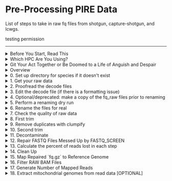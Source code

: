 # Pre-Processing PIRE Data

List of steps to take in raw fq files from shotgun, capture-shotgun, and lcwgs. 

testing permission

---


<details><summary>Before You Start, Read This</summary>
<p>

## Before You Start, Read This

The purpose of this repo is to provide the steps for processing raw fq files for both [Shotgun Sequencing Libraries - SSL data](https://github.com/philippinespire/pire_ssl_data_processing) for probe development and the [Capture Shotgun Sequencing Libraries- CSSL data](https://github.com/philippinespire/pire_cssl_data_processing).

Scripts with `ssl` in the name are designed for shotgun data, including `lcwgs`. Scripts with `cssl` in the name are designed for capture-shotgun data. Scripts with no suffix in the name can be used for both types of data. Both the `pire_ssl_data_processing` and `pire_cssl_data_processing` and `pire_lcwgs_data_processing` repos assume that the `pire_fq_gz_processing` repo is in the same directory as they are.  

---

</p>
</details>


<details><summary>Which HPC Are You Using?</summary>
<p>

## Use Wahab

We encourage everybody to use `wahab.hpc.odu.edu` or `turing.hpc.odu.edu`, preferably wahab.  You can start by logging onto wahab

	```bash
	ssh YourUserName@wahab.hpc.odu.edu
	```

There are shared repos on wahab and turing in `/home/e1garcia/shotgun_PIRE` that you are encouraged to use.

	```bash
	cd /home/e1garcia/shotgun_PIRE
	```

If, however, you know that you deliberately don't want to use the shared repos on wahab and turing in `/home/e1garcia/shotgun_PIRE`, then here is how you would get started on another hpc and realize that you will have to modify all of the paths given in these `README.md` and tutorials.

**ONLY DO THE FOLLOWING STEPS 0 AND 1 IF YOU ARE NOT USING WAHAB OR TURING**

0. Create a directory for your PIRE repos to live in, and cd into it

	```bash
	mkdir <pathToPireDir>
	cd <pathToPireDir>
	```

1. Clone the repos into your PIRE working dir 

	```sh
	#cd to your working dir then
	git clone https://github.com/philippinespire/pire_fq_gz_processing.git

	# then choose which repo you are using
	git clone https://github.com/philippinespire/pire_ssl_data_processing.git
	git clone https://github.com/philippinespire/pire_cssl_data_processing.git
	git clone https://github.com/philippinespire/pire_lcwgs_data_processing.git
	```

---

</p>
</details>

<details><summary>Git Your Act Together or Be Doomed to a Life of Anguish and Despair</summary>
<p>

## Git etiquette 

You must constantly be pulling and pushing changes to github with `git` or else you're going to mess up the repo.

1. Goto your PIRE working dir (`/home/e1garcia/shotgun_PIRE` on wahab) and use the `pire_fq_gz_processing` repo along with either `pire_ssl_data_processing` or `pire_cssl_data_processing` or `pire_lcwgs_data_processing`, and immediately start by pulling changes from github in the repos you are using **EACH TIME YOU LOG IN**

	```bash
	# on wahab replace <yourPireDirPath> with /home/e1garcia/shotgun_PIRE
	cd <yourPireDirPath>/pire_fq_gz_processing
	git pull

	# replace <ssl or cssl or lcwgs> with either ssl or cssl or lcwgs, no spaces
	cd <yourPireDirPath>/pire_<ssl or cssl or lcwgs>_data_processing
	git pull
	```

2. When your session is done, i.e. you are about to log off, push your changes to github **EACH TIME YOU LOG OUT**

	```bash
	cd <yourPireDirPath>/pire_<ssl or cssl or lcwgs>_data_processing
	git pull

	# if there are no errors, then proceed, otherwise get help
	git add --all

	# if there are no errors, then proceed, otherwise get help
	git commit -m "insert message here"

	# if there are no errors, then proceed, otherwise get help
	git push
	```

3. As you work through this tutorial it is assumed that you will be running scripts from either `pire_ssl_data_processing` or `pire_cssl_data_processing` or `pire_lcwgs_data_processing` and you will need to add the path to the `pire_fq_gz_processing` directory before the script's name in the code blocks below.

	```sh
	#add this path when running scripts on wahab
	#<yourPireDirPath>/pire_fq_gz_processing/<script's name> <script arguments>

	#Example:
	sbatch /home/e1garcia/shotgun_PIRE/pire_fq_gz_processing/Multi_FASTQC.sh <script arguments>
	```

---

</p>
</details>


<details><summary>Overview</summary>
<p>

## Overview

***Download data, rename files, trim, deduplicate, decontaminate, and repair the raw `fq.gz` files***
*(plan for a few hours for each step except for decontamination, which can take 1-2 days)*

Scripts to run
  * [gridDownloader.sh](https://github.com/philippinespire/pire_fq_gz_processing/blob/main/gridDownloader.sh)
  * [renameFQGZ.bash](https://github.com/philippinespire/pire_fq_gz_processing/blob/main/renameFQGZ.bash)
  * [Multi_FASTQC.sh](https://github.com/philippinespire/pire_fq_gz_processing/blob/main/Multi_FASTQC.sh)
  * [runFASTP_1st_trim.sbatch](https://github.com/philippinespire/pire_fq_gz_processing/blob/main/runFASTP_1st_trim.sbatch)
  * [runCLUMPIFY_r1r2_array.bash](https://github.com/philippinespire/pire_fq_gz_processing/blob/main/runCLUMPIFY_r1r2_array.bash)
  * [runFASTP_2_ssl.sbatch](https://github.com/philippinespire/pire_fq_gz_processing/blob/main/runFASTP_2_ssl.sbatch) | [runFASTP_2_cssl.sbatch](https://github.com/philippinespire/pire_fq_gz_processing/blob/main/runFASTP_2_cssl.sbatch)
  * [runFQSCRN_6.bash](https://github.com/philippinespire/pire_fq_gz_processing/blob/main/runFQSCRN_6.bash)
  * [runREPAIR.sbatch](https://github.com/philippinespire/pire_fq_gz_processing/blob/main/runREPAIR.sbatch)
  
    * open scripts for usage instructions
    * review the outputs from `fastp`, `fastq_screen`, and `repair` with `MultiQC` output

---

</p>
</details>


<details><summary>0. Set up directory for species if it doesn't exist</summary>
<p>

## 0. Set up directory

All types of data will share the following directories associated with data qc.

Check whether the species you are working on has a repository set up already - if so it can be found in /archive/carpenterlab/pire. If your particular combination of species and data type does not yet have a repository in Github, your first step is to set up a new repo in GitHub within the PIRE project (https://github.com/philippinespire).

Go to the PIRE project main page and use the green "New" button to create a new repo. Give the repo a name (standard convention = "pire_{your species name}_{data type - lcwgs (most likely) or cssl}" and a description.

You can then go to your working directory in Wahab (home directory or /archive/carpenterlab/pire) and clone the new repo with:

```
git clone {new repo url}
```

Get a .gitignore file from another PIRE species repo and copy it here, then push this file to github.

```
cp ../pire_taeniamia_zosterophora_lcwgs/.gitignore .
git pull
git add .gitignore
git commit -m "add gitignore"
git push
```

Now that you have a species folder, create a folder to hold the results of the particular sequencing run you are working on. For test lane data, this will be called `1st_sequencing_run`; for full sequencing data or resequencing this will be `2nd_sequencing_run`/`3rd_sequencing_run`/etc.

```
cd {species directory}
mkdir {nth_sequencing_run}
```

<details><summary>0. Deprecated: working in e1garcia </summary>
<p>

Note that for previous iterations of the pipeline we were working in Eric Garcia's home directory to circumvent space issues and we were compiling all species into a single lcwgs or cssl rep - we are now working either in our own personal home directories or in /archive and creating a different repo for each species. Previous procedure for setting up a species directory is here.

```bash
# if it does not exist, make the directory for your species 
# you must replace the <> with the real val
# on wahab replace <yourPireDirPath> with /home/e1garcia/shotgun_PIRE
mkdir <yourPireDirPath>/pire_<ssl or cssl or lcwgs>_data_processing/<genus_species>
cd <yourPireDirPath>/pire_<ssl or cssl or lcwgs>_data_processing/<genus_species>
mkdir fq_raw fq_fp1 fq_fp1_clmp fq_fp1_clmp_fp2 fq_fp1_clmp_fp2_fqscrn fq_fp1_clmp_fp2_fqscrn_rprd
```
---

</p>
</details>

---

</p>
</details>


<details><summary>1. Get your raw data</summary>
<p>

The raw data should already be on Wahab in /archive/carpenterlab/pire/downloads/{your_species}.

Go to your species directory and copy the whole directory containing the raw data files.

```
cd {species directory}
rsync -r /archive/carpenterlab/pire/downloads/{your_species}/{nth_sequencing_run}/fq_raw {nth_sequencing_run}
```

<details><summary>0. Deprecated: downloading data from the TAMUCC grid </summary>
<p>
	
## **1. Download your data from the TAMUCC grid**

**Locate the link to the files**. This is provided by Sharon at the species slack channel once the data is ready to be downloaded.  Make sure it works: click on it and your web browser should open listing your data files.
e.g. [https://gridftp.tamucc.edu/genomics/20221011_PIRE-Gmi-capture](https://gridftp.tamucc.edu/genomics/20221011_PIRE-Gmi-capture).

Check that you can see a file named "tamucc_files.txt" along with the decode and fq files. This script will not work without this file. Click on the "tamucc_files.txt" to see its contents. If this has only 1 column with the file names (i.e. it was created with a simple ls), this script will download the files but will not be able to check the size of files before and after download. Yet, you can visually check the size of files before (in the web browser) and after (in the HPC). If "tamucc_files.txt" has 9 columns (i.e. it was created with a ls -ltrh), this will download the files and will automatically check the size of files before and after download. If you have many files and your "tamucc_files.txt" has only 1 column, it might be worth asking Sharon or someone at TAMUCC to recreate it with an ls -ltrh.

```bash
# Navigate to dir to download files into, e.g.
# on wahab replace <yourPireDirPath> with /home/e1garcia/shotgun_PIRE
cd <yourPireDirPath>/pire_<ssl-or-cssl-or-lcwgs>_data_processing/<genus_species>/fq_raw

# sbatch gridDownloader.sh <outdir> <link-to-files>
# outdir becomes "." since you have already navigated there
sbatch <yourPireDirPath>/pire_fq_gz_processing/gridDownloader.sh . https://gridftp.tamucc.edu/genomics/<YYYYMMDD>_PIRE-<your_species>-capture/
```

### Check your download

**A) Check the log of `gridDownloader.sh`**

Look at the bottom of the Wget*out file. `gridDownloader.sh` will write this message *"No size mismatch in files was detected"* if no issues were found, or *"Files with different sizes detected. Offending file(s) printed in files_wDiff_sizes. Please check files_wDiff_sizes and compare tamucc_files.txt with current downloaded data"* if the script detected issues. The script automatically will restart the download of the files in `files_wDiff_sizes` but you should compare the size of these files visually in the web browser and your downloads.

If your download fails completely, go back to the web browser and check that you can see a file named "tamucc_files.txt" along with the decode and fq files. 

**B) Validate the `fq.gz` files**

`*1.fq.gz` files contain the forward reads and `*2.fq.gz` files contain the reverse reads for an individual. Every individual should have one of each.  You can, confirm that the paired end fq.gz files are complete and formatted correctly by running the following script:

```bash
bash # only run bash if you are not already in bash
SCRIPT=/home/e1garcia/shotgun_PIRE/pire_fq_gz_processing/validateFQPE.sbatch
DIR=fq_fp1_clmp_fp2_fqscrn_rprd
fqPATTERN="*fq.gz"
sbatch $SCRIPT $DIR $fqPATTERN
```

Examine the SLURM `out` file and `$DIR/fqValidationReport.txt` to determine if all of the fqgz files are valid.

If there are problems, redownload the files with issues.

**C) Check the zip and fastq formats of your files with `checkFQ.sh`**

Even though gridDownloader.sh checks the size of your files, the formatting of these can still have issues.

`checkFQ.sh` will:
* Identify files with alternate zip files (a normal format is "Blocked GNU Zip Format") and list them in the file `files_w_alternative_zip_format.txt`, and
* Identify files where one or more sequences don't have a proper fastq format (4 lines per sequence) and list them in the file `files_w_bad_fastq_format.txt`

You might want to redownload and/or check the format issues with the identified files. More details in the log of checkFQ.sh

Execute `checkFQ.sh` 
```sh
# sbatch checkFQ.sh <dir with fq.gz files>
sbatch <yourPireDirPath>/pire_fq_gz_processing/checkFQ.sh /home/e1garcia/shotgun_PIRE/pire_<lcwgs|cssl|ssl>_data_procssing/fq_raw/
```
Check the log and files_w_* to make sure no issues were found

If there are problems, redownload the files with issues.

If everything looks normal (all files were downloaded and no different sizes detected), move to next step.

---

</p>
</details>

---

</p>
</details>

<details><summary>2. Proofread the decode files</summary>
<p>

## **2. Proofread the decode file(s) (<1 minute run time)**

The decode file converts the file name that we had to use for NovoGene to the PIRE file name convention.

The decode file should be formatted as follows: tab separated, where the first column is the NovoGene prefix names (the prefixes of the downloaded fq.gz files, `Sequence_Name`), the second column is the PIRE name prefixes (the prefixes to apply to the files, `Extraction_ID`), the first row contains the column headers, and the rest of the columns contain the NovoGene and PIRE file prefixes.

```bash
Sequence_Name	Extraction_ID
SgA0103511C	Sgr-AMvi_035-Ex1-cssl
SgA0104307D	Sgr-AMvi_043-Ex1-cssl
SgA0104610D	Sgr-AMvi_046-Ex1-cssl
SgA0105406E	Sgr-AMvi_054-Ex1-cssl
```

Make sure you check that the following PIRE prefix naming format is followed, where there is only 1 `_` character:

`PopSampleID_LibraryID` where:

  * `PopSampleID` = `3LetterSpeciesCode-CorA3LetterSiteCode`
  * `LibraryID` = `IndiviudalID-Extraction-PlateAddress-LibType`  or just `IndividualID` if there is only 1 library for the individual 

__Do NOT use `_` in the LibraryID. *The only `_` should be separating `PopSampleID` and `LibraryID`.__

Examples of compatible names:

  * `Sne-CTaw_051-Ex1-3F-cssl-L4` = *Sphaeramia nematoptera* (Sne), contemporary (C) from Tawi-Tawi (Taw), indv 051, extraction 1, loc 3F on plate, capture lib, loc L4 (lane 4)

Here are some other QC checks on the downloaded data and the decode files:

```bash
salloc
bash

# Navigate to dir with downloaded files, e.g.
# on wahab replace <yourPireDirPath> with /home/e1garcia/shotgun_PIRE
cd <yourPireDirPath>/pire_<ssl-or-cssl-or-lcwgs>_data_processing/<genus_species>/fq_raw

#check that you got back sequencing data for all individuals in decode file
#XX files (2 additional files for README.md & decode.tsv = XX/2 = XX individuals (R&F)
ls *1.fq.gz | wc -l 
ls *2.fq.gz | wc -l 

#XX lines (1 additional line for header = XX individuals), checks out
wc -l <NAMEOFDECODEFILE>.tsv 

#are there duplicates of libraries?
cat <NAMEOFDECODEFILE>.tsv | sort | uniq | wc -l

```

---

</p>
</details>


<details><summary>3. Edit the decode file (if there is a formatting issue)</summary>
<p>

## **3. Edit the decode file**

If there is an issue with the formatting of the decode file, rename the original file, and create a new file to edit.

```bash
mv SequenceNameDecode.tsv SequenceNameDecode_original_deprecated.tsv
cp SequenceNameDecode_original_depricated.tsv SequenceNameDecode_fixed.tsv
```

Then edit the `SequenceNameDecode.tsv` file to conform to the file formatting rules outlined in step 2, above.

---

</p>
</details>


<details><summary>4. Optional/deprecated: make a copy of the fq_raw files prior to renaming</summary>
<p>

## **4. Make a copy of the `fq_raw` files prior to renaming (several hours run time, don't proceed to next step until this is done)**

NOTE: Previously, we had backed up all raw files on the /RC directory. As of spring 2024 we now have the /archive directory for essentially limitless storage, and all files downloaded from TAMUCC should already be backed up in /archive/carpenterlab/pire/downloads. As such, the backup step should no longer be necessary - just leave a copy of the raw files in /downloads.

If you haven't done so, create a copy of your raw files unmodified in the longterm Carpenter RC dir
`/RC/group/rc_carpenterlab_ngs/shotgun_PIRE/pire_<ssl-or-cssl-or-lcwgs>_data_processing/<species_name>/fq_raw`.  
*(can take several hours)*
	
Because this can take a long time, we are going to use the `screen` command.  `screen` opens up a new terminal automatically.  You can exit that terminal by typing `ctrl-a` and then `d` to detach and return to your terminal.  Running a command inside of `screen` ensures that it runs to completion and will not end when you log out.  Using `screen` also frees up your terminal to go to the next step.  After detaching, you can run screen -ls to see the list of screen terminals that are currently running.

```bash
mkdir /RC/group/rc_carpenterlab_ngs/shotgun_PIRE/pire_<ssl|cssl|lcwgs>_data_processing/<species_name>
mkdir /RC/group/rc_carpenterlab_ngs/shotgun_PIRE/pire_<ssl|cssl|lcwgs>_data_processing/<species_name>/fq_raw

# on wahab replace <yourPireDirPath> with /home/e1garcia/shotgun_PIRE
cd <yourPireDirPath>/pire_<ssl-or-cssl-or-lcwgs>_data_processing/<genus_species>/fq_raw

screen cp ./* /RC/group/rc_carpenterlab_ngs/shotgun_PIRE/pire_<ssl|cssl|lcwgs>_data_processing/<species_name>/fq_raw

# `ctrl-a`  and then `d` to detach from the `screen` terminal

# look at your screen jobs running
screen -ls
```



---

</p>
</details>


<details><summary>5. Perform a renaming dry run</summary>
<p>

## **5. Perform a renaming dry run**

Then, use the decode file with [`renameFQGZ.bash`](https://github.com/philippinespire/pire_fq_gz_processing/blob/main/renameFQGZ.bash) to rename your raw `fq.gz` files. If you make a mistake here, it could be catastrophic for downstream analyses. This is why we ***STRONGLY recommend*** you use this pre-written bash script to automate the renaming process. [`renameFQGZ.bash`](https://github.com/philippinespire/pire_fq_gz_processing/blob/main/renameFQGZ.bash) allows you to view what the files will be named before renaming them and also stores the original and new file names in files that could be used to restore the original file names.

Run `renameFQGZ.bash` to view the original and new file names and create `tsv` files to store the original and new file naming conventions.

```bash
# Navigate to dir with downloaded files, e.g.
# on wahab replace <yourPireDirPath> with /home/e1garcia/shotgun_PIRE
cd <yourPireDirPath>/pire_<ssl-or-cssl-or-lcwgs>_data_processing/<genus_species>/fq_raw

# log into a compute node interactively so this goes faster
salloc

# once you have the compute node, procede
bash <yourPireDirPath>/pire_fq_gz_processing/renameFQGZ.bash <NAMEOFDECODEFILE>.tsv 
```

**NOTE:** Depending on how you have your `.wahab_tcshrc` (or `.turing_tcshrc` if on Turing) set-up, you may get the following error when you try to execute this script: *Cwd.c: loadable library and perl binaries are mismatched (got handshake key 0xcd00080, needed 0xde00080)*. To fix this:

  1. Open up `.wahab_tcshrc` (it will be in your home (`~`) directory) and add `unsetenv PERL5LIB` at the end of the chunk of code under the `if (! $?MODULES_LOADED) then` line. One of the modules we are loading for the scripts loads a "bad" perl library that is causing the error message downstream.
  2. Save your changes.
  3. Close out of your Terminal connection and restart it. You should be able to run `renameFQGZ.bash` now without any issues.

---

</p>
</details>


<details><summary>6. Rename the files for real</summary>
<p>

## **6. Rename the files for real (<1 minute run time)**

After you are satisfied that the original and new file names are correct, then you can change the names. To check and make sure that the names match up, you are mostly looking at the individual and population numbers in the new and old names, and that the `-` and `_` in the new names are correct (e.g. no underscores where there should be a dash, etc.). If you have to make changes, you can open up the `NAMEOFDECODEFILE.tsv` to do so, **but be very careful!!**

Example of how the file names line up:

  * `Sne-CTaw_051` = `SnC01051` at the beginning of the original file name
    * Sn = Sne, C = C, 01 = population/location 1 if there are more than 1 populations/locations in the dataset (here Taw location), 051 = 051
    
When you are ready to change names, execute the line of code below. This script will ask you twice whether you want to proceed with renaming.

```bash
# on wahab replace <yourPireDirPath> with /home/e1garcia/shotgun_PIRE
cd <yourPireDirPath>/pire_<ssl-or-cssl-or-lcwgs>_data_processing/<genus_species>/fq_raw

bash <yourPireDirPath>/pire_fq_gz_processing/renameFQGZ.bash <NAMEOFDECODEFILE>.tsv rename

#you will need to say y 2X
```


---

</p>
</details>


<details><summary>7. Check the quality of raw data</summary>
<p>

## **7. Check the quality of your data. Run `fastqc` (1-2 hours run time, but you can move onto the next step before this completes)**

FastQC and then MultiQC can be run using the [Multi_FASTQC.sh](Multi_FASTQC.sh) script in this repo.

Execute `Multi_FASTQC.sh` while providing, in quotations and in this order, (1) the FULL path to these files and (2) a suffix that will identify the files to be processed.

`Multi_FASTQC.sh` should be run from the directory that holds the raw, renamed `fq.gz` files. This will be `fq_raw`. If not, rename it to fq_raw

```bash
# on wahab replace <yourPireDirPath> with /home/e1garcia/shotgun_PIRE
cd <yourPireDirPath>/pire_<ssl-or-cssl-or-lcwgs>_data_processing/<genus_species>

#sbatch Multi_FASTQC.sh "<indir>" "<mqc report name>" "<file extension to qc>"
#do not use trailing / in paths. Example:
sbatch /home/e1garcia/shotgun_PIRE/pire_fq_gz_processing/Multi_FASTQC.sh "fq_raw" "fqc_raw_report"  "fq.gz"  

# here's how you can add SLURM options and arguments to the command above to receive an email when the job is done
#sbatch --mail-user=jdoe@odu.edu --mail-type=END /home/e1garcia/shotgun_PIRE/pire_fq_gz_processing/Multi_FASTQC.sh "fq_raw" "fqc_raw_report"  "fq.gz"  

# check to be sure the job is running
watch squeue -u <YOURUSERNAME>
```

You can use the command `squeue -u <YourUserName>` to make sure that your job is running on a compute node


<details><summary>Errors?</summary>
<p>
	
If you get a message about not finding `crun` then load the following containers in your current session and run `Multi_FASTQC.sh` again.

```bash
enable_lmod
module load parallel
module load container_env multiqc
module load container_env fastqc

# on wahab replace <yourPireDirPath> with /home/e1garcia/shotgun_PIRE
cd <yourPireDirPath>/pire_<ssl-or-cssl-or-lcwgs>_data_processing/<genus_species>

sbatch /home/e1garcia/shotgun_PIRE/pire_fq_gz_processing/Multi_FASTQC.sh "fq_raw" "fqc_raw_report"  "fq.gz"
	
# check to see that your job is running
watch squeue -u <YourUserName>
```
	
---
	
</p>
</details>


Review the `MultiQC` output (`fq_raw/fastqc_report.html`). You can push your changes to github, then copy and paste the url to the raw html on github into this site: https://htmlpreview.github.io/ .  Note that because our repo is private, there is a token attached to the link that goes stale pretty quickly. 

Make notes in your <yourPireDirPath>/pire_<ssl-or-cssl-or-lcwgs>_data_processing/<genus_species>/README.md file as follows:

	Potential issues:  
	  * % duplication - 
		* Alb: XX%, Contemp: XX%
	  * GC content - 
		* Alb: XX%, Contemp: XX%
	  * number of reads - 
		* Alb: XX mil, Contemp: XX mil


### If you run `Multi_FASTQC.sh` multiple times...

you may generate multiple directories of metadata. However, we have now set `Multiqc_FASTQC.sh` to overwrite existing multiqc reports with the same name.  Please either delete the erroneous dirs or add `_deprecated` to the dir that's created.  Any metadata file with `deprecated` in its path will be ignored by the scripts in the [`process_sequencing_metadata` repo](https://github.com/philippinespire/process_sequencing_metadata), which aggregates sequencing metadata across species.

---

</p>
</details>


<details><summary>8. First trim</summary>
<p>

## **8. First trim.**

Execute [`runFASTP_1st_trim.sbatch`](https://github.com/philippinespire/pire_fq_gz_processing/blob/main/runFASTP_1st_trim.sbatch) (0.5-3 hours run time)**

```bash
# on wahab replace <yourPireDirPath> with /home/e1garcia/shotgun_PIRE
cd <yourPireDirPath>/pire_<ssl-or-cssl-or-lcwgs>_data_processing/<genus_species>

#sbatch runFASTP_1st_trim.sbatch <indir> <outdir>
#do not use trailing / in paths
# note, if your dir is set up correctly, this relative path will work
sbatch /home/e1garcia/shotgun_PIRE/pire_fq_gz_processing/runFASTP_1st_trim.sbatch fq_raw fq_fp1 

# here's how you can add SLURM options and arguments to the command above to receive an email when the job is done
# replace jdoe@odu.edu with your email address
#sbatch --mail-user=jdoe@odu.edu --mail-type=END /home/e1garcia/pire_fq_gz_processing/runFASTP_1st_trim.sbatch fq_raw fq_fp1 
	
# check to be sure the job is running
watch squeue -u <YOURUSERNAME>
```

Review the `FastQC` output (`fq_fp1/1st_fastp_report.html`) and update your `README.md`:
```
Potential issues:  
  * % duplication - 
    * Alb: XX%, Contemp: XX%
  * GC content -
    * Alb: XX%, Contemp: XX%
  * passing filter - 
    * Alb: XX%, Contemp: XX%
  * % adapter - 
    * Alb: XX%, Contemp: XX%
  * number of reads - 
    * Alb: XX mil, Contemp: XX mil
```
---

</p>
</details>

<details><summary>9. Remove duplicates with clumpify</summary>
<p>

---

<details><summary>9a. Remove duplicates</summary>
<p>

## **9a. Remove duplicates.**

Execute [`runCLUMPIFY_r1r2_array.bash`](https://github.com/philippinespire/pire_fq_gz_processing/blob/main/runCLUMPIFY_r1r2_array.bash) (0.5-3 hours run time)**

`runCLUMPIFY_r1r2_array.bash` is a bash script that executes several sbatch jobs to de-duplicate and clumpify your `fq.gz` files. It does two things:

1. Removes duplicate reads.
2. Re-orders each `fq.gz` file so that similar sequences (reads) appear closer together. This helps with file compression and speeds up downstream steps.

You will need to specify the number of nodes you wish to allocate your jobs to. The max # of nodes to use at once should not exceed the number of pairs of r1-r2 files to be processed. (Ex: If you have 3 pairs of r1-r2 files, you should only use 3 nodes at most.) If you have many sets of files (likely to occur if you are processing capture data), you might also limit the nodes to the current number of idle nodes to avoid waiting on the queue (run `sinfo` to find out # of nodes idle in the main partition).

```bash
# on wahab replace <yourPireDirPath> with /home/e1garcia/shotgun_PIRE
cd <yourPireDirPath>/pire_<ssl-or-cssl-or-lcwgs>_data_processing/<genus_species>

#runCLUMPIFY_r1r2_array.bash <indir with fp1 files> <outdir> <tempdir> <max # of nodes to use at once>
#do not use trailing / in paths
bash ../../pire_fq_gz_processing/runCLUMPIFY_r1r2_array.bash fq_fp1 fq_fp1_clmp /scratch/<YOURUSERNAME> 20

# check to be sure the job is running
watch squeue -u <YOURUSERNAME>
```

---

</p>
</details>


<details><summary>9b. Addressing memory errors </summary>
<p>

If you check your slurm out and clumpify failed, then it is highly likely that it ran out of memory, temp disk space, or storage disk space.

---

### Addressing Temp Disk Space Issues

To address your temp disk space, use the following command to view the files and dirs in the dir you assigned to be the temp dir (`ls` probably won't work well)

```bash
# wahab
TEMPDIR=/scratch/<YOURUSERNAME>

# turing
TEMPDIR=/scratch-lustre/<YOURUSERNAME>

find $TEMPDIR -name "*"
```

Files can accumulate in your scratch dir if either (1) you put them there on purpose, or (2) clumpify, spades, or some other program errors out before completion.  

If you have a lot of files from clumpify, then you can delete them as follows:

```bash
# on wahab
cleanSCRATCH.sbatch /scratch/<YOURUSERNAME> "*clumpify*temp*"
```

```bash
# on turning
cleanSCRATCH.sbatch /scratch-lustre/<YOURUSERNAME> "*clumpify*temp*"
```
DO NOT RUN THIS SCRIPT AT THE SAME TIME AS CLUMPIFY.  You should only run this after clumpify is done. You must wait for this script to complete before running clumpify again.

If you have a lot of files or dirs from another program, such as spades, then you can delete them as follows by modifying the `-name` pattern, and adjusting the command to apply to the files and dirs. In this case, we add `-rf` to remove dirs:

```bash
# wahab
TEMPDIR=/scratch/<YOURUSERNAME>

# turing
TEMPDIR=/scratch-lustre/<YOURUSERNAME>

find $TEMPDIR -name "*spades*" -exec rm -rf {} \;
```

Repeat as necessary to clean up your scratch drive and try running clumpify again.  

If you keep running out of temp disk space, then you can try decreasing the number of jobs for the slurm array to run at once.  It might be that running 20 jobs at the same time will fill up your temp dir (1TB) before the jobs finish and delete their temp files.  In this example, we change the number of jobs to run simultaneously to 1

```bash
bash ../../pire_fq_gz_processing/runCLUMPIFY_r1r2_array.bash fq_fp1 fq_fp1_clmp /scratch/<YOURUSERNAME> 1
```

Also, every time clumpify fails, it's a good idea to check for leftover files in the scratch drive and remove them. 

---

### Addressing disk space issues

Contact your PI, and let them know that the disk is full.  Remember, you get a limited allocation of space and we are mainly using the dir of Eric Garcia, which has much more space allotted, but it does fill up from time to time.

---

### Addressing Memory (RAM) Issues

If you are running out of memory (RAM), there can be two ways this presents.  The first is a very quick fail, where java never gets started.  This can be controlled by the amount of memory made available to java in the script. The second way a memory error could present is a delayed fail, where eventually java doesn't have access to enough memory. This happens because you ran out of memory on the node.  Here we introduce an alternate clumpify script which gives more control over parameters affecting ram usage.  If adjusting the settings below doesn't work, try using the turing himem queue

`runCLUMPIFY_r1r2_array2.bash <indir with fp1 files> <outdir> <tempdir> <max # of jobs to run at once> <threads per job> <amount of ram given to each job in java> <name of queue, i.e. the SBATCH -p argument>`

```
# wahab 'main' queue example
# "1" job run at a time, being very conservative here, you might be able to increase
# there are "40" threads on a wahab main node, so each job gets a whole node
# There are 384gb of ram on a wahab main node, so each job is given "233g" of that node

bash ../../pire_fq_gz_processing/runCLUMPIFY_r1r2_array2.bash fq_fp1 fq_fp1_clmp /scratch/<YOURUSERNAME> 1 40 233g main
```

```
# turing 'himem' queue example
# "1" job run at a time, being very conservative here, you might be able to increase
# there are "32" threads on a wahab main node, so each job gets a whole node
# There are 512-7XXgb of ram on a wahab main node, so each job is given "460g" of that node, you might try adjusting this up or down

bash ../../pire_fq_gz_processing/runCLUMPIFY_r1r2_array2.bash fq_fp1 fq_fp1_clmp /scratch-lustre/<YOURUSERNAME> 1 32 460g himem
```

---

</p>
</details>


<details><summary>9c. Check duplicate removal success </summary>
<p>

## **9c. Check duplicate removal success**

After completion, run [`checkClumpify_EG.R`](https://github.com/philippinespire/pire_fq_gz_processing/blob/main/checkClumpify_EG.R) to see if any files failed.

```bash
# on wahab replace <yourPireDirPath> with /home/e1garcia/shotgun_PIRE
cd <yourPireDirPath>/pire_<ssl-or-cssl-or-lcwgs>_data_processing/<genus_species>

salloc #because R is interactive and takes a decent amount of memory, we want to grab an interactive node to run this
enable_lmod
module load container_env R/4.3 

crun R < <yourPireDirPath>/pire_fq_gz_processing/checkClumpify_EG.R --no-save
exit #to relinquish the interactive node

#if the previous line returns an error that tidyverse is missing then do the following
crun R

#you are now in the R environment (there should be a > rather than $), install tidyverse
install.packages("tidyverse") #when prompted, type "yes"

#when the install is complete, exit R with the following keystroke combo: ctrl-d (typing q() also works)
#type "n" when asked about saving the environment

#you are now in the shell environment and you should be able to run the checkClumpify script
crun R < checkClumpify_EG.R --no-save

```

If all files were successful, `checkClumpify_EG.R` will return "Clumpify Successfully worked on all samples". 

If some failed, the script will also let you know. Try raising "-c 20" to "-c 40" in the `runCLUMPIFY_r1r2_array.bash` and run Clumplify again.

Also look for this error *"OpenJDK 64-Bit Server VM warning:
INFO: os::commit_memory(0x00007fc08c000000, 204010946560, 0) failed; error='Not enough space' (errno=12)"*

If the array set up doesn't work, try running Clumpify on a Turing himem (high memory) node.

If only one or a few individuals failed then you can copy the fq.gz files for those individuals from the fq_fp1 folder to a new folder and rerun those:

```
mkdir fq_fp1_clmp_rpt

cp fq_fp1/[files that failed] fq_fp1_clmp_rpt

bash [pathtoPIREscripts]/runCLUMPIFY_r1r2_array.bash fq_fp1_clmp_repeat fq_fp1_clmp /scratch/<YOURUSERNAME> 20
```

---

</p>
</details>


<details><summary>9d. Clean the Scratch Drive </summary>
<p>

## **9d. Clean the Scratch Drive**

Clumpify gums up your scratch drive with a lot of temporary files.  You must delete them or else you'll run out of space.  

`cleanSCRATCH.sbatch <Directory Path> "<Pattern>"`

Replace <Directory Path> with the path to the directory with files you want to delete. 

Replace <Pattern> with a pattern that will match all of the files you want to delete.

DO NOT RUN THIS SCRIPT AT THE SAME TIME AS CLUMPIFY.  You should only run this after clumpify is done.  As long as clumpify has completed, after running this script, you can move onto the next step without waiting for this to finish.


```bash
# on wahab
sbatch /home/e1garcia/shotgun_PIRE/pire_fq_gz_processing/cleanSCRATCH.sbatch /scratch/<YOURUSERNAME> "*clumpify*temp*"
```

```bash
# on turing
sbatch /home/e1garcia/shotgun_PIRE/pire_fq_gz_processing/cleanSCRATCH.sbatch /scratch-lustre/<YOURUSERNAME> "*clumpify*temp*"
```

---

</p>
</details>


<details><summary>9e. Generate metadata on deduplicated FASTQ files </summary>
<p>

## **9e. Generate metadata on deduplicated FASTQ files**

Once `CLUMPIFY` has finished running and there are no issues, run [`runMULTIQC.sbatch`](https://github.com/philippinespire/pire_fq_gz_processing/blob/main/runMULTIQC.sbatch) to get the MultiQC output.

```bash
# on wahab replace <yourPireDirPath> with /home/e1garcia/shotgun_PIRE
cd <yourPireDirPath>/pire_<ssl-or-cssl-or-lcwgs>_data_processing/<genus_species>

#sbatch Multi_FASTQC.sh "<indir>" "<mqc report name>" "<file extension to qc>"
#do not use trailing / in paths. Example:
sbatch /home/e1garcia/shotgun_PIRE/pire_fq_gz_processing/Multi_FASTQC.sh "fq_fp1_clmp" "fqc_clmp_report"  "fq.gz"

# check to be sure the job is running
watch squeue -u <YOURUSERNAME>
```



---

</p>
</details>

---

</p>
</details>

<details><summary>10. Second trim</summary>
<p>

## **10. Second trim. Execute `runFASTP_2.sbatch` (0.5-3 hours run time)**

If you are going to assemble a genome with this data, use [runFASTP_2_ssl.sbatch](https://github.com/philippinespire/pire_fq_gz_processing/blob/main/runFASTP_2_ssl.sbatch). Otherwise, use [runFASTP_2_cssl.sbatch](https://github.com/philippinespire/pire_fq_gz_processing/blob/main/runFASTP_2_cssl.sbatch).  Modify the script name in the code blocks below as necessary. 

```sh
# move to your species dir
cd /home/e1garcia/shotgun_PIRE/pire_<ssl-or-cssl-or-lcwgs>_data_processing/<genus_species>

#sbatch runFASTP_2.sbatch <indir> <outdir>
#do not use trailing / in paths

# if lcwgs or cssl run this line
sbatch /home/e1garcia/shotgun_PIRE/pire_fq_gz_processing/runFASTP_2.sbatch fq_fp1_clmp fq_fp1_clmp_fp2 33

# otherwise if ssl run this line
sbatch /home/e1garcia/shotgun_PIRE/pire_fq_gz_processing/runFASTP_2.sbatch fq_fp1_clmp fq_fp1_clmp_fp2 140

# check to be sure the job is running
watch squeue -u <YOURUSERNAME>
```

Review the results with the `FastQC` output (`fq_fp1_clmp_fp2/2nd_fastp_report.html`) and update your `README.md`.

Potential issues:  
  * % duplication - 
    * Alb: XX%, Contemp: XX%
  * GC content - 
    *  Alb: XX%, Contemp: XX%
  * passing filter - 
    * Alb: XX%, Contemp: XX%
  * % adapter - 
    * Alb: XX%, Contemp: XX%
  * number of reads - 
    * Alb: XX mil, Contemp: XX mil

If you lose too many reads in this step when running the `runFASTP_2.sbatch` script, you can decrease the stringency of the Minimum Sequence Length filter. In this example we set it very low, to 33.

```bash
# remove reads less than 33 bp 
sbatch /home/e1garcia/shotgun_PIRE/pire_fq_gz_processing/runFASTP_2.sbatch fq_fp1_clmp fq_fp1_clmp_fp2_33 33
```

To decide on the right cutoff, you could run the following script to generate counts of read lengths in every fq.gz file in a dir.  I would run the most lenient Length filter for the fastp2 trim of 33 first

```bash
# generate read length counts from fp2
bash read_length_counter.bash -n 1000 fq_fp1_clmp_fp2 > fq_fp1_clmp_fp2/read_length_counts.tsv

# generate read length counts from fp2_33
bash read_length_counter.bash -n 1000 fq_fp1_clmp_fp2_33 > fq_fp1_clmp_fp2_33/read_length_counts.tsv

# generate read length counts from fp1
bash read_length_counter.bash -n 1000 fq_fp1_clmp_fp1 > fq_fp1/read_length_counts.tsv

```

Download the read length data and use the following R script in this repo to make histograms `plot_read_length.R`

---

</p>
</details>


<details><summary>11. Decontaminate</summary>
<p>

## **11. Decontaminate files.**

Execute [`runFQSCRN_6.bash`](https://github.com/philippinespire/pire_fq_gz_processing/blob/main/runFQSCRN_6.bash) (several hours run time)**

`FastQ Screen` works to identify and remove contamination by mapping the reads in our `fq.gz` files to a set of bacterial, protist, virus, fungi, human, etc. genome assemblies that we previously downloaded. If any of the reads in any of the `fq.gz` files map (or "hit") to one or more of these assemblies they are removed from the `fq.gz` file. 


<details><summary>11a. Run fastq_screen</summary>
<p>
	
Like with Clumpify, `runFQSCRN_6.bash` is a bash script that executes several sbatch jobs. You will need to specify the number of nodes you wish to allocate your jobs to. Try running 1 node per `fq.gz` file if possible. (Ex: If you have 3 pairs of r1-r2 files, you should only use 6 nodes maximum (1 per file)). If you have many `fq.gz` files (likely to occur if you are processing capture data), you might also limit the nodes to the current number of idle nodes to avoid waiting on the queue (run `sinfo` to find out # of nodes idle in the main partition).
  * ***NOTE: You are executing the bash not the sbatch script.***
  * ***This can take up to several days depending on the size of your dataset. Plan accordingly!***

```sh
# on wahab replace <yourPireDirPath> with /home/e1garcia/shotgun_PIRE
cd <yourPireDirPath>/pire_<ssl-or-cssl-or-lcwgs>_data_processing/<genus_species>

#runFQSCRN_6.bash <indir; fp2 files> <outdir> <number of nodes running simultaneously>
#do not use trailing / in paths

bash # only run this if your aren't already in bash

fqScrnPATH=/home/e1garcia/shotgun_PIRE/pire_fq_gz_processing/runFQSCRN_6.bash
indir=fq_fp1_clmp_fp2

# many errors occur if you don't use your scratch drive for the out dir
outdir=/scratch/<YOURUSERNAME>/fq_fp1_clmp_fp2_fqscrn
nodes=20

bash $fqScrnPATH $indir $outdir $nodes

# check to be sure the job is running

watch squeue -u <YOURUSERNAME>
```

---

</p>
</details>


<details><summary>11b.  Check for Errors</summary>
<p>

Once done, confirm that the `filter.fastq.gz` files are complete and correctly formatted

```bash
outdir=/scratch/<YOURUSERNAME>/fq_fp1_clmp_fp2_fqscrn
sbatch /home/e1garcia/shotgun_PIRE/pire_fq_gz_processing/validateFQ.sbatch $outdir "*filter.fastq.gz"

# when complete check the *.out file
# when complete check the $outdir/fqValidateReport.txt file
less -S $outdir/fqValidationReport.txt file
```

While the fastq file validation is running, confirm that all files were successfully completed.

```sh
# on wahab replace <yourPireDirPath> with /home/e1garcia/shotgun_PIRE
cd <yourPireDirPath>/pire_<ssl-or-cssl-or-lcwgs>_data_processing/<genus_species>

#FastQ Screen generates 5 files (*tagged.fastq.gz, *tagged_filter.fastq.gz, *screen.txt, *screen.png, *screen.html) for each input fq.gz file

# check that all 5 files were created for each fqgz file:

bash # only need to run this if you are not in bash already, by default wahab is using zsh
indir=fq_fp1_clmp_fp2
outdir=/scratch/<YOURUSERNAME>/fq_fp1_clmp_fp2_fqscrn

ls $outdir/*r1.tagged.fastq.gz | wc -l
ls $outdir/*r2.tagged.fastq.gz | wc -l
ls $outdir/*r1.tagged_filter.fastq.gz | wc -l
ls $outdir/*r2.tagged_filter.fastq.gz | wc -l 
ls $outdir/*r1_screen.txt | wc -l
ls $outdir/*r2_screen.txt | wc -l
ls $outdir/*r1_screen.png | wc -l
ls $outdir/*r2_screen.png | wc -l
ls $outdir/*r1_screen.html | wc -l
ls $outdir/*r2_screen.html | wc -l

# for each, you should have the same number as the number of input files (number of fq.gz files)
ls $indir/*r1.fq.gz | wc -l
ls $indir/*r2.fq.gz | wc -l

#you should also check for errors in the *out files:
#this will return any out files that had a problem

#do all out files at once
grep 'error' slurm-fqscrn.*out
grep 'No reads in' slurm-fqscrn.*out
grep 'FATAL' slurm-fqscrn.*out   # unknown userid is from a bad node, use sacct to find node id and report to your PI who will report to the hpc administrator

#or check individuals files <replace JOBID with your actual job ID>
grep 'error' slurm-fqscrn.JOBID*out
grep 'No reads in' slurm-fqscrn.JOBID*out
grep 'FATAL' slurm-fqscrn.JOBID*out
```

You can also look at the outfiles to see if there are any unzipped files with the word temp, which means that the job didn't finish and needs to be rerun

```bash
bash # only need to run this if you are not in bash already, by default wahab is using zsh
outdir=/scratch/<YOURUSERNAME>/fq_fp1_clmp_fp2_fqscrn
ls $outdir/*temp*
```

---

</p>
</details>

<details><summary>11c.  Diagnose Errors </summary>
<p>

If you see missing individuals or categories in the FastQC output, there was likely a RAM error. The "error" search term may not catch it.

You can run `sacct` to see if there is a correlation between the jobs that failed and the amount of ram or disk space used

```bash
# replace JOBID with your actual job ID
sacct -j JOBID --long --units "G" > fqscrn_sacct_JOBID.txt
less -S fqscrn_sacct_JOBID.txt | sed -e 's/^.*No reads in //' -e 's/, skipping.*$//' > fqscrn_files_to_rerun.t
xt
```

---

</p>
</details>


<details><summary>11d.  Rerun Files That Failed</summary>
<p>

If there's no apparent reason for the failures, then you can make a list of the failed files and then run them again

```bash
bash # only need to run this if you are not in bash already, by default wahab is using zsh

# replace JOBID with the actual jobid, this is for files returned by "No reads"
grep 'No reads in' slurm-fqscrn.JOBID*out |  sed -e 's/^.*No reads in //' -e 's/, skipping.*$//' > fqscrn_files_to_rerun_noreads.txt

# this is for the files returned by "FATAL"
grep -B50 'FATAL' slurm-fqscrn.*out | grep 'PATTERN' | sed 's/^slurm.*=//' > fqscrn_files_to_rerun_fatal.txt

# this is for the files in the outdir that have `temp` in the name
outdir=/scratch/<YOURUSERNAME>/fq_fp1_clmp_fp2_fqscrn
ls $outdir/*temp* | sed 's/^nowga.*\///' | sed 's/_temp_subset\.fastq//' > fqscrn_files_to_rerun_temp.txt

# check the file contents and compare to the dir, then rm all the temp files
cat fqscrn_files_to_rerun_temp.txt
ls $outdir/*temp*
rm $outdir/*temp* 

# concat files with rerun file names and deduplicate
cat fqscrn_files_to_rerun_noreads.txt fqscrn_files_to_rerun_fatal.txt fqscrn_files_to_rerun_temp.txt | sort | uniq > fqscrn_files_to_rerun.txt

indir="fq_fp1_clmp_fp2"
outdir="/scratch/<YOURUSERNAME>/fq_fp1_clmp_fp2_fqscrn"
nodes=1
rerun_file=fqscrn_files_to_rerun.txt

while read -r fqfile; do
  sbatch --wrap="bash /home/e1garcia/shotgun_PIRE/pire_fq_gz_processing/runFQSCRN_6.bash $indir $outdir $nodes $fqfile"
done < $rerun_file
```

If you are having to run several times, you can identify the files that successfully completed like this _as long as you name each list of files to rerun with a different name_

```bash
FILE1=fqscrn_files_to_rerun.txt
FILE2=fqscrn_files_to_rerun_take2.txt
grep -Fvxf $FILE2 $FILE1
```

---

</p>
</details>


<details><summary>11e.  Move output files </summary>
<p>

If the numbers of files all match and there are no errors then `FastQ Screen` has finished running and there are no issues. Use `screen mv` to move the files back to your species dir.

```bash
outdir=/scratch/<YOURUSERNAME>/fq_fp1_clmp_fp2_fqscrn
fqscrndir=fq_fp1_clmp_fp2_fqscrn
mkdir $fqscrndir
screen mv $outdir $fqscrndir
# to leave screen: ctrl-a d  
```

---

</p>
</details>


<details><summary>11f.  Run MultiQC</summary>
<p>
	
When the files have finished moving run [`runMULTIQC.sbatch`](https://github.com/philippinespire/pire_fq_gz_processing/blob/main/runMULTIQC.sbatch) to get the MultiQC output.

```sh
# on wahab replace <yourPireDirPath> with /home/e1garcia/shotgun_PIRE
cd <yourPireDirPath>/pire_<ssl-or-cssl-or-lcwgs>_data_processing/<genus_species>

#sbatch runMULTIQC.sbatch <indir; fqscreen files> <report name>
#do not use trailing / in paths
sbatch /home/e1garcia/shotgun_PIRE/pire_fq_gz_processing/runMULTIQC.sbatch fq_fp1_clmp_fp2_fqscrn fastq_screen_report
```

Review the results with the `MultiQC` output (`fq_fp1_clmp_fp2_fqscrn/fastq_screen_report.html`) and update your `README.md`.

Potential issues:

  * one hit, one genome, no ID - 
    * Alb: XX%, Contemp: XX%
  * no one hit, one genome to any potential contaminators (bacteria, virus, human, etc) - 
    * Alb: XX%, Contemp: XX%

---

</p>
</details>

---

</p>
</details>


<details><summary>12. Repair FASTQ Files Messed Up by FASTQ_SCREEN</summary>
<p>

## **12. Execute [`runREPAIR.sbatch`](https://github.com/philippinespire/pire_fq_gz_processing/blob/main/runREPAIR.sbatch) (<1 hour run time)**

`runREPAIR.sbatch` does not "repair" reads but instead re-pairs them. Basically, it matches up forward (r1) and reverse (r2) reads so that the `*1.fq.gz` and `*2.fq.gz` files have reads in the same order.

```bash
# on wahab replace <yourPireDirPath> with /home/e1garcia/shotgun_PIRE
cd <yourPireDirPath>/pire_<ssl-or-cssl-or-lcwgs>_data_processing/<genus_species>

#runREPAIR.sbatch <indir; fqscreen files> <outdir> <threads/8>
sbatch /home/e1garcia/shotgun_PIRE/pire_fq_gz_processing/runREPAIR.sbatch fq_fp1_clmp_fp2_fqscrn fq_fp1_clmp_fp2_fqscrn_rprd 5

# check to be sure the job is running
watch squeue -u <YOURUSERNAME>
```

Once the job has finished, confirm that the paired end fq.gz files are complete and formatted correctly

```bash
bash # only run bash if you are not already in bash
SCRIPT=/home/e1garcia/shotgun_PIRE/pire_fq_gz_processing/validateFQPE.sbatch
DIR=fq_fp1_clmp_fp2_fqscrn_rprd
fqPATTERN="*fq.gz"
sbatch $SCRIPT $DIR $fqPATTERN
```

Examine the SLURM `out` file and `$DIR/fqValidationReport.txt` to determine if all of the fqgz files are valid.

Once the FQ files have been validated, run [`Multi_FASTQC.sh`](https://github.com/philippinespire/pire_fq_gz_processing/blob/main/Multi_FASTQC.sh) separately.

```bash
# on wahab replace <yourPireDirPath> with /home/e1garcia/shotgun_PIRE
cd <yourPireDirPath>/pire_<ssl-or-cssl-or-lcwgs>_data_processing/<genus_species>

#sbatch Multi_FASTQC.sh "<indir>" "<output report name>" "<file extension>"
#do not use trailing / in paths. Example:
sbatch /home/e1garcia/shotgun_PIRE/pire_fq_gz_processing/Multi_FASTQC.sh "./fq_fp1_clmp_fp2_fqscrn_rprd" "fqc_rprd_report" "fq.gz"

# check to be sure the job is running
watch squeue -u <YOURUSERNAME>
```

Review the results with the `MultiQC` output (`fq_fp1_clmp_fp2_fqscrn_rprd/fastqc_report.html`) and update your `README.md`.

Potential issues:  
  * % duplication - 
    * Alb: XX%, Contemp: XX%
  * GC content - 
    * Alb: XX%, Contemp: XX%
  * number of reads - 
    * Alb: XX mil, Contemp: XX mil

---

</p>
</details>


<details><summary>13. Calculate the percent of reads lost in each step</summary>
<p>

This is now accomplished in another way using the process_sequencing_metadata repo. Move onto the next step	

<!-- 
	
## **13. Calculate the percent of reads lost in each step**

`read_calculator_ssl.sh` counts the number of reads before and after each step in the pre-process of ssl (or cssl) data and creates the dir `preprocess_read_change` with the following 2 tables:

  1. `readLoss_table.tsv` which reports the step-specific percentage of reads lost and the final cumulative percentage of reads lost.
  2. `readsRemaining_table.tsv` which reports the step-specific percentage of reads that remain and the final cumulative percentage of reads that remain.
 
```sh
# on wahab replace <yourPireDirPath> with /home/e1garcia/shotgun_PIRE
cd <yourPireDirPath>/pire_<ssl-or-cssl-or-lcwgs>_data_processing/<genus_species>

#read_calculator_ssl.sh "<path to species home dir>" "<Path to dir with raw files>"
#do not use trailing / in paths.

# SSL Example:
sbatch ../../pire_fq_gz_processing/read_calculator.sh "." "fq_raw"

```

Once the job has finished, inspect the two tables and revisit steps if too much data was lost.

Reads lost:

  * fastp1 dropped XX% of the reads
  * XX% of reads were duplicates and were dropped by Clumpify
  * fastp2 dropped XX% of the reads after deduplication
  
Reads remaining:

Total reads remaining: XX%

-->

---

</p>
</details>



<details><summary>14. Clean Up</summary>
<p>

## **14. Clean Up**

Move any `.out` files into the `logs` dir (if you have not already done this as you went along):

```sh
# on wahab replace <yourPireDirPath> with /home/e1garcia/shotgun_PIRE
cd <yourPireDirPath>/pire_<ssl-or-cssl-or-lcwgs>_data_processing/<genus_species>

mv *out logs/
```

Be sure to update your `README.md` file so that others know what happened in your directory. Ideally, somebody should be able to replicate what you did exactly.

***Congratulations!!** You have finished the pre-processing steps for your data analysis. Now move on to either the [SSL](https://github.com/philippinespire/pire_ssl_data_processing), [CSSL](https://github.com/philippinespire/pire_cssl_data_processing), or [lcWGS](https://github.com/philippinespire/pire_lcwgs_data_processing) pipelines.*

---

</p>
</details>

<details><summary>15. Map Repaired `fq.gz` to Reference Genome</summary>
<p>

## **15. Map Repaired `fq.gz` to Reference Genome**

Follow specific instructions in CSSL or LCWGS `README.md`.  Does not apply to SSL

---

</p>
</details>


<details><summary>16. Filter RAW BAM Files</summary>
<p>

## **16. Filter BAM Files**

Follow specific instructions in CSSL or LCWGS `README.md`.  Does not apply to SSL

---

</p>
</details>


<details><summary>17. Generate Number of Mapped Reads</summary>
<p>

## **17. Generate Number of Mapped Reads**

This is for CSSL or LCWGS libraries, not SSL. 

```bash
# on wahab replace <yourPireDirPath> with /home/e1garcia/shotgun_PIRE
cd <yourPireDirPath>/pire_<ssl-or-cssl-or-lcwgs>_data_processing/<genus_species>
# sbatch mappedReadStats.sbatch "-RG.bam"
sbatch ../../pire_fq_gz_processing/mappedReadStats.sbatch mkBAM mkBAM/coverageMappedReads 
```

---

</p>
</details>



<details><summary>18. Extract mitochondrial genomes from read data [OPTIONAL]</summary>
<p>

## **18. Extract mitochondrial genomes from read data [OPTIONAL]**

If there are potential cryptic species in your lcwgs or cssl data you may want try to extract mitochondrial genes from the read data to get an idea of species IDs. You can use MitoZ to do so.

Copy the runMitoZ bash and sbatch scripts to your sequencing project directory (1st_sequencing_run or 2nd_sequencing_run).

```
cp /home/e1garcia/shotgun_PIRE/pire_fq_gz_processing/runMitoZ* [your_sequencing_directory]
```

Execute the runMitoZ script. By default it will use the files in fq_fp1_clmp_fp2. Use the full path to this folder (e.g. /home/hpc-0356/pire_zenarchopterus_dispar_lcwgs/1st_sequencing_run/fq_fp1_clmp_fp2).

```
bash runMitoZ_array.bash /home/hpc-0356/pire_zenarchopterus_dispar_lcwgs/1st_sequencing_run/fq_fp1_clmp_fp2 32
```

When the script has finished running for all samples, move to your fq_fp1_clmp_fp2 directory and run the process_MitoZ_outputs.sh script.

```
cd fq_fp1_clmp_fp2

cp /home/e1garcia/shotgun_PIRE/pire_fq_gz_processing/process_MitoZ_outputs.sh .

sh process_MitoZ_outsputs.sh
```

Once this has run you can examine the MitoZ_success.txt and MitoZ_failure_lowdepth.txt outputs files to see which individuals worked or did not work. The recovered COI sequences can be found in MitoZ_output.fasta.

---

</p>
</details>
